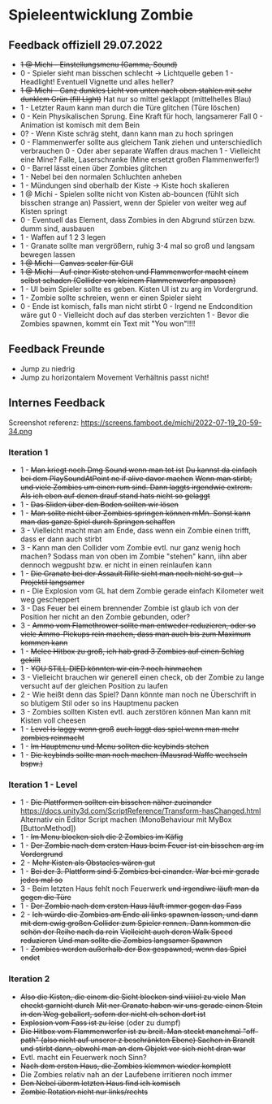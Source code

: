 # Spieleentwicklung Zombie

## Feedback offiziell 29.07.2022

* ~~1 @ Michi - Einstellungsmenu (Gamma, Sound)~~
* 0 - Spieler sieht man bisschen schlecht -> Lichtquelle geben
  1 - Headlight! Eventuell Vignette und alles heller?
* ~~1 @ Michi - Ganz dunkles Licht von unten nach oben stahlen mit sehr dunklem Grün (fill Light)~~
  Hat nur so mittel geklappt (mittelhelles Blau)
* 1 - Letzter Raum kann man durch die Türe glitchen (Türe löschen)
* 0 - Kein Physikalischen Sprung. Eine Kraft für hoch, langsamerer Fall
  0 - Animation ist komisch mit dem Bein
* 0? - Wenn Kiste schräg steht, dann kann man zu hoch springen
* 0 - Flammenwerfer sollte aus gleichem Tank ziehen und unterschiedlich verbrauchen
  0 - Oder aber separate Waffen draus machen
  1 - Vielleicht eine Mine? Falle, Laserschranke (Mine ersetzt großen Flammenwerfer!)
* 0 - Barrel lässt einen über Zombies glitchen
* 1 - Nebel bei den normalen Schluchten anheben
* 1 - Mündungen sind oberhalb der Kiste -> Kiste hoch skalieren
* 1 @ Michi - Spielen sollte nicht von Kisten ab-bouncen (fühlt sich bisschen strange an)
  Passiert, wenn der Spieler von weiter weg auf Kisten springt
* 0 - Eventuell das Element, dass Zombies in den Abgrund stürzen bzw. dumm sind, ausbauen
* 1 - Waffen auf 1 2 3 legen
* 1 - Granate sollte man vergrößern, ruhig 3-4 mal so groß und langsam bewegen lassen
* ~~1 @ Michi - Canvas scaler für GUI~~
* ~~1 @ Michi - Auf einer Kiste stehen und Flammenwerfer macht einem selbst schaden (Collider von kleinem Flammenwerfer anpassen)~~
* 1 - UI beim Spieler sollte es geben. Kisten UI ist zu arg im Vordergrund.
* 1 - Zombie sollte schreien, wenn er einen Spieler sieht
* 0 - Ende ist komisch, falls man nicht stirbt
  0 - Irgend ne Endcondition wäre gut
  0 - Vielleicht doch auf das sterben verzichten
  1 - Bevor die Zombies spawnen, kommt ein Text mit "You won"!!!!

## Feedback Freunde

* Jump zu niedrig
* Jump zu horizontalem Movement Verhältnis passt nicht!

## Internes Feedback

Screenshot referenz: https://screens.famboot.de/michi/2022-07-19_20-59-34.png

### Iteration 1
* 1 - ~~Man kriegt noch Dmg Sound wenn man tot ist~~
      ~~Du kannst da einfach bei dem PlaySoundAtPoint ne if alive davor machen~~
      ~~Wenn man stirbt, und viele Zombies um einen rum sind. Dann laggts irgendwie extrem. Als ich eben auf denen drauf stand hats nicht so gelaggt~~
* 1 - ~~Das Sliden über den Boden sollten wir lösen~~
* 1 - ~~Man sollte nicht über Zombies springen können mMn. Sonst kann man das ganze Spiel durch Springen schaffen~~
* 3 - Vielleicht macht man am Ende, dass wenn ein Zombie einen trifft, dass er dann auch stirbt
* 3 - Kann man den Collider vom Zombie evtl. nur ganz wenig hoch machen? Sodass man von oben im Zombie "stehen" kann, iihn aber dennoch wegpusht bzw. er nicht in einen reinlaufen kann
* 1 - ~~Die Granate bei der Assault Rifle sieht man noch nicht so gut -> Projektil langsamer~~
* n - Die Explosion vom GL hat dem Zombie gerade einfach Kilometer weit weg gescheppert
* 3 - Das Feuer bei einem brennender Zombie ist glaub ich von der Position her nicht an den Zombie gebunden, oder?
* 3 - ~~Ammo vom Flamethrower sollte man entweder reduzieren, oder so viele Ammo-Pickups rein machen, dass man auch bis zum Maximum kommen kann~~
* 1 - ~~Melee Hitbox zu groß, ich hab grad 3 Zombies auf einen Schlag gekillt~~
* 1 - ~~YOU STILL DIED könnten wir ein ? noch hinmachen~~
* 3 - Vielleicht brauchen wir generell einen check, ob der Zombie zu lange versucht auf der gleichen Position zu laufen
* 2 - Wie heißt denn das Spiel? Dann könnte man noch ne Überschrift in so blutigem Stil oder so ins Hauptmenu packen
* 3 - Zombies sollten Kisten evtl. auch zerstören können
      Man kann mit Kisten voll cheesen
* 1 - ~~Level is laggy wenn groß~~
      ~~auch laggt das spiel wenn man mehr zombies reinmacht~~
* 1 - ~~Im Hauptmenu und Menu sollten die keybinds stehen~~
* 1 - ~~Die keybinds sollte man noch machen (Mausrad Waffe wechseln bspw.)~~

### Iteration 1 - Level
* 1 - ~~Die Plattformen sollten ein bisschen näher zueinander~~
      https://docs.unity3d.com/ScriptReference/Transform-hasChanged.html
      Alternativ ein Editor Script machen (MonoBehaviour mit MyBox \[ButtonMethod\])
* 1 - ~~Im Menu blocken sich die 2 Zombies im Käfig~~
* 1 - ~~Der Zombie nach dem ersten Haus beim Feuer ist ein bisschen arg im Vordergrund~~
* 2 - ~~Mehr Kisten als Obstacles wären gut~~
* 1 - ~~Bei der 3. Plattform sind 5 Zombies bei einander. War bei mir gerade jedes mal so~~
* 3 - Beim letzten Haus fehlt noch Feuerwerk ~~und irgendiwe läuft man da gegen die Türe~~
* 1 - ~~Der Zombie nach dem ersten Haus läuft immer gegen das Fass~~
* 2 - ~~Ich würde die Zombies am Ende all links spawnen lassen, und dann mit dem ewig großen Collider zum Spieler rennen. Dann kommen die schön der Reihe nach da rein~~
      ~~Vielleicht auch deren Walk Speed reduzieren~~
      ~~Und man sollte die Zombies langsamer Spawnen~~
* 1 - ~~Zombies werden außerhalb der Box gespawned, wenn das Spiel endet~~

### Iteration 2
* ~~Also die Kisten, die einem die Sicht blocken sind viiiiel zu viele~~
  ~~Man checkt garnicht durch~~
  ~~Mit ner Granate haben wir uns gerade einen Stein in den Weg geballert, sofern der nicht eh schon dort ist~~
* ~~Explosion vom Fass ist zu leise~~ (oder zu dumpf)
* ~~Die Hitbox vom Flammenwerfer ist zu breit. Man steckt manchmal "off-path" (also nicht auf unserer z beschränkten Ebene) Sachen in Brandt und stirbt dann, obwohl man an dem Objekt vor sich nicht dran war~~
* Evtl. macht ein Feuerwerk noch Sinn?
* ~~Nach dem ersten Haus, die Zombies klemmen wieder komplett~~
* Die Zombies relativ nah an der Laufebene irritieren noch immer
* ~~Den Nebel überm letzten Haus find ich komisch~~
* ~~Zombie Rotation nicht nur links/rechts~~
